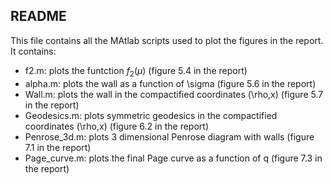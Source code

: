 ## README

This file contains all the MAtlab scripts used to plot the figures in the report. It contains:

  * f2.m: plots the funtction $f_2(\mu)$ (figure 5.4 in the report)
  * alpha.m: plots the wall as a function of \sigma (figure 5.6 in the report)
  * Wall.m: plots the wall in the compactified coordinates (\rho,x) (figure 5.7 in the report)
  * Geodesics.m: plots symmetric geodesics in the compactified coordinates (\rho,x) (figure 6.2 in the report)
  * Penrose_3d.m: plots 3 dimensional Penrose diagram with walls (figure 7.1 in the report)
  * Page_curve.m: plots the final Page curve as a function of q (figure 7.3 in the report)
